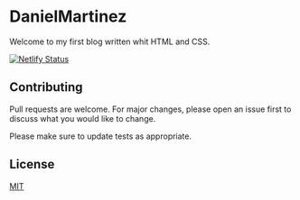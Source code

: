 # DanielMartinez

Welcome to my first blog written whit HTML and CSS.

[![Netlify Status](https://api.netlify.com/api/v1/badges/41ba49ea-b5f2-4625-9e30-ebce8219ebbd/deploy-status)](https://app.netlify.com/sites/danielmh/deploys)


## Contributing

Pull requests are welcome. For major changes, please open an issue first
to discuss what you would like to change.

Please make sure to update tests as appropriate.

## License

[MIT](https://choosealicense.com/licenses/mit/)